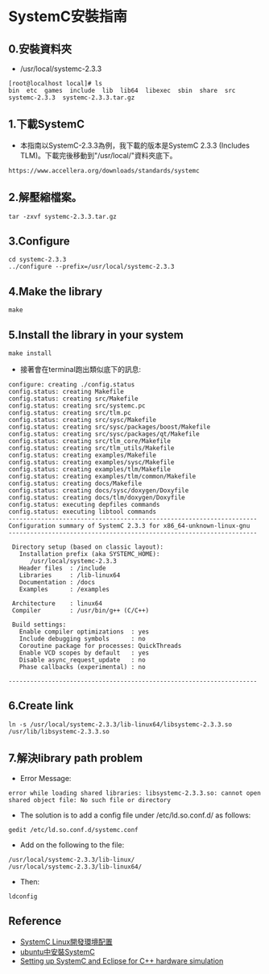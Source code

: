 # SystemC安裝指南  

## 0.安裝資料夾
* /usr/local/systemc-2.3.3
```
[root@localhost local]# ls
bin  etc  games  include  lib  lib64  libexec  sbin  share  src  systemc-2.3.3  systemc-2.3.3.tar.gz
```
## 1.下載SystemC 
* 本指南以SystemC-2.3.3為例，我下載的版本是SystemC 2.3.3 (Includes TLM)。下載完後移動到"/usr/local/"資料夾底下。  
```
https://www.accellera.org/downloads/standards/systemc
```
## 2.解壓縮檔案。
```
tar -zxvf systemc-2.3.3.tar.gz
```
## 3.Configure
```
cd systemc-2.3.3
../configure --prefix=/usr/local/systemc-2.3.3
```
## 4.Make the library
```
make
```
## 5.Install the library in your system
```
make install
```
* 接著會在terminal跑出類似底下的訊息:

```
configure: creating ./config.status
config.status: creating Makefile
config.status: creating src/Makefile
config.status: creating src/systemc.pc
config.status: creating src/tlm.pc
config.status: creating src/sysc/Makefile
config.status: creating src/sysc/packages/boost/Makefile
config.status: creating src/sysc/packages/qt/Makefile
config.status: creating src/tlm_core/Makefile
config.status: creating src/tlm_utils/Makefile
config.status: creating examples/Makefile
config.status: creating examples/sysc/Makefile
config.status: creating examples/tlm/Makefile
config.status: creating examples/tlm/common/Makefile
config.status: creating docs/Makefile
config.status: creating docs/sysc/doxygen/Doxyfile
config.status: creating docs/tlm/doxygen/Doxyfile
config.status: executing depfiles commands
config.status: executing libtool commands
---------------------------------------------------------------------
Configuration summary of SystemC 2.3.3 for x86_64-unknown-linux-gnu
---------------------------------------------------------------------

 Directory setup (based on classic layout):
   Installation prefix (aka SYSTEMC_HOME):
      /usr/local/systemc-2.3.3
   Header files  : /include
   Libraries     : /lib-linux64
   Documentation : /docs
   Examples      : /examples

 Architecture    : linux64
 Compiler        : /usr/bin/g++ (C/C++)
 
 Build settings:
   Enable compiler optimizations  : yes
   Include debugging symbols      : no
   Coroutine package for processes: QuickThreads
   Enable VCD scopes by default   : yes
   Disable async_request_update   : no
   Phase callbacks (experimental) : no
 
---------------------------------------------------------------------
```

## 6.Create link
```
ln -s /usr/local/systemc-2.3.3/lib-linux64/libsystemc-2.3.3.so /usr/lib/libsystemc-2.3.3.so
```

## 7.解決library path problem
* Error Message: 
```
error while loading shared libraries: libsystemc-2.3.3.so: cannot open shared object file: No such file or directory
```
* The solution is to add a config file under /etc/ld.so.conf.d/ as follows:
```
gedit /etc/ld.so.conf.d/systemc.conf
```

* Add on the following to the file:
```
/usr/local/systemc-2.3.3/lib-linux/ 
/usr/local/systemc-2.3.3/lib-linux64/
```

* Then:
```
ldconfig
```

## Reference
* [SystemC Linux開發環境配置](https://stenlyho.blogspot.com/2008/10/systemc-linux.html)
* [ubuntu中安裝SystemC](https://www.twblogs.net/a/5b896a792b71775d1ce1ae26)
* [Setting up SystemC and Eclipse for C++ hardware simulation](https://karibe.co.ke/2014/02/setting-up-systemc-and-eclipse-for-c-hardware-simulation/)









